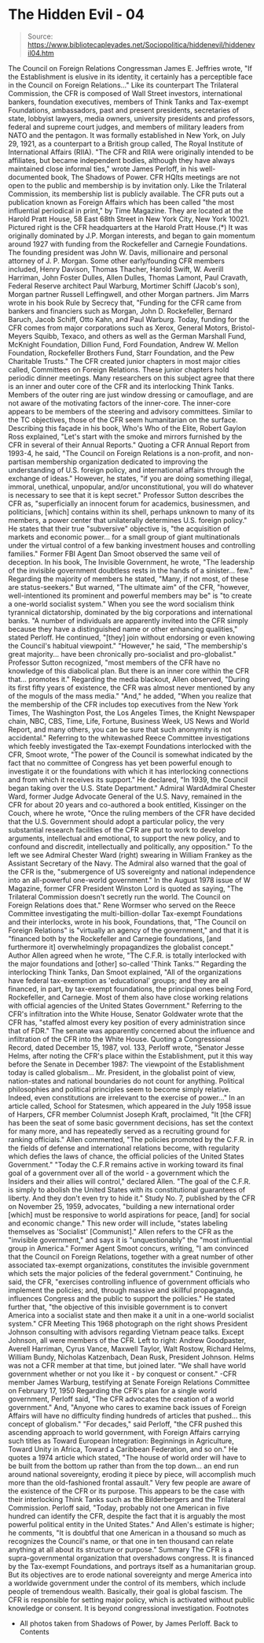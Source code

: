 # The Hidden Evil - 04

> Source: https://www.bibliotecapleyades.net/Sociopolitica/hiddenevil/hiddenevil04.htm

The Council on Foreign Relations
Congressman James E. Jeffries wrote,
"If the Establishment is elusive in its
identity, it certainly has a perceptible face in the Council on Foreign
Relations..."
Like its counterpart The Trilateral Commission,
the CFR is composed of Wall Street investors, international bankers,
foundation executives, members of Think Tanks and Tax-exempt Foundations,
ambassadors, past and present presidents, secretaries of state, lobbyist
lawyers, media owners, university presidents and professors, federal and
supreme court judges, and members of military leaders from NATO and the
pentagon.
It was formally established in New York, on July 29, 1921, as a counterpart
to a British group called, The Royal Institute of International Affairs (RIIA).
"The CFR and RIIA were originally intended
to be affiliates, but became independent bodies, although they have
always maintained close informal ties," wrote James Perloff, in his
well-documented book, The Shadows of Power.
CFR HQIts meetings are not open to the public
and membership is by invitation only.
Like the Trilateral Commission, its membership
list is publicly available. The CFR puts out a publication known as Foreign
Affairs which has been called "the most influential periodical in print," by
Time Magazine. They are located at the Harold Pratt House, 58 East 68th
Street in New York City, New York 10021. Pictured right is the CFR
headquarters at the Harold Pratt House.(*)
It was originally dominated by J.P. Morgan interests, and began to gain
momentum around 1927 with funding from the Rockefeller and Carnegie
Foundations. The founding president was John W. Davis, millionaire and
personal attorney of J. P. Morgan.
Some other early/founding CFR members included,
Henry Davison, Thomas Thacher, Harold Swift, W. Averill Harriman, John
Foster Dulles, Allen Dulles, Thomas Lamont, Paul Cravath, Federal Reserve
architect Paul Warburg, Mortimer Schiff (Jacob's son), Morgan partner
Russell Leffingwell, and other Morgan partners.
Jim Marrs wrote in his book Rule by Secrecy that,
"Funding for the CFR came from bankers and
financiers such as Morgan, John D. Rockefeller, Bernard Baruch, Jacob
Schiff, Otto Kahn, and Paul Warburg.
Today, funding for the CFR comes from major
corporations such as Xerox, General Motors, Bristol-Meyers Squibb,
Texaco, and others as well as the German Marshall Fund, McKnight
Foundation, Dillion Fund, Ford Foundation, Andrew W. Mellon Foundation,
Rockefeller Brothers Fund, Starr Foundation, and the Pew Charitable
Trusts."
The CFR created junior chapters in most major
cities called, Committees on Foreign Relations. These junior chapters hold
periodic dinner meetings.
Many researchers on this subject agree that there is an inner and outer core
of the CFR and its interlocking Think Tanks. Members of the outer ring are
just window dressing or camouflage, and are not aware of the motivating
factors of the inner-core. The inner-core appears to be members of the
steering and advisory committees.
Similar to the TC objectives, those of the CFR seem humanitarian on the
surface.
Describing this façade in his book, Who's Who
of the Elite, Robert Gaylon Ross explained,
"Let's start with the smoke and mirrors
furnished by the CFR in several of their Annual Reports."
Quoting a CFR Annual Report from 1993-4, he
said,
"The Council on Foreign Relations is a
non-profit, and non-partisan membership organization dedicated to
improving the understanding of U.S. foreign policy, and international
affairs through the exchange of ideas."
However, he states,
"if you are doing something illegal,
immoral, unethical, unpopular, and/or unconstitutional, you will do
whatever is necessary to see that it is kept secret."
Professor Sutton describes the CFR as,
"superficially an innocent forum for
academics, businessmen, and politicians, [which] contains within its
shell, perhaps unknown to many of its members, a power center that
unilaterally determines U.S. foreign policy."
He states that their true "subversive" objective
is,
"the acquisition of markets and economic
power... for a small group of giant multinationals under the virtual
control of a few banking investment houses and controlling families."
Former FBI Agent Dan Smoot observed the same
veil of deception. In his book, The Invisible Government, he wrote,
"The leadership of the invisible government
doubtless rests in the hands of a sinister... few."
Regarding the majority of members he stated,
"Many, if not most, of these are
status-seekers."
But warned,
"The ultimate aim" of the CFR, "however,
well-intentioned its prominent and powerful members may be" is "to
create a one-world socialist system."
When you see the word socialism think tyrannical
dictatorship, dominated by the big corporations and international banks.
"A number of individuals are apparently
invited into the CFR simply because they have a distinguished name or
other enhancing qualities," stated Perloff. He continued, "[they] join
without endorsing or even knowing the Council's habitual viewpoint."
"However," he said, "The membership's great
majority... have been chronically pro-socialist and pro-globalist."
Professor Sutton recognized,
"most members of the CFR have no knowledge
of this diabolical plan. But there is an inner core within the CFR
that... promotes it."
Regarding the media blackout, Allen observed,
"During its first fifty years of existence,
the CFR was almost never mentioned by any of the moguls of the mass
media."
"And," he added, "When you realize that the
membership of the CFR includes top executives from the New York Times,
The Washington Post, the Los Angeles Times, the Knight Newspaper chain,
NBC, CBS, Time, Life, Fortune, Business Week, US News and World Report,
and many others, you can be sure that such anonymity is not accidental."
Referring to the whitewashed Reece Committee
investigations which feebly investigated the Tax-exempt Foundations
interlocked with the CFR, Smoot wrote,
"The power of the Council is somewhat
indicated by the fact that no committee of Congress has yet been
powerful enough to investigate it or the foundations with which it has
interlocking connections and from which it receives its support."
He declared,
"In 1939, the Council began taking over the
U.S. State Department."
Admiral WardAdmiral Chester Ward, former Judge
Advocate General of the U.S. Navy, remained in the CFR for about 20 years
and co-authored a book entitled, Kissinger on the Couch, where he wrote,
"Once the ruling members of the CFR have
decided that the U.S. Government should adopt a particular policy, the
very substantial research facilities of the CFR are put to work to
develop arguments, intellectual and emotional, to support the new
policy, and to confound and discredit, intellectually and politically,
any opposition."
To the left we see Admiral Chester Ward (right)
swearing in William Frankey as the Assistant Secretary of the Navy.
The Admiral also warned that the goal of the CFR is the,
"submergence of US sovereignty and national
independence into an all-powerful one-world government."
In the August 1978 issue of W Magazine, former
CFR President Winston Lord is quoted as saying,
"The Trilateral Commission doesn't secretly
run the world. The Council on Foreign Relations does that."
Rene Wormser who served on the Reece Committee
investigating the multi-billion-dollar Tax-exempt Foundations and their
interlocks, wrote in his book, Foundations, that,
"The Council on Foreign Relations" is
"virtually an agency of the government," and that it is "financed both
by the Rockefeller and Carnegie foundations, [and furthermore it]
overwhelmingly propagandizes the globalist concept."
Author Allen agreed when he wrote,
"The C.F.R. is totally interlocked with the
major foundations and [other] so-called 'Think Tanks.'"
Regarding the interlocking Think Tanks, Dan
Smoot explained,
"All of the organizations have federal
tax-exemption as 'educational' groups; and they are all financed, in
part, by tax-exempt foundations, the principal ones being Ford,
Rockefeller, and Carnegie. Most of them also have close working
relations with official agencies of the United States Government."
Referring to the CFR's infiltration into the
White House, Senator Goldwater wrote that the CFR has,
"staffed almost every key position of every
administration since that of FDR."
The senate was apparently concerned about the
influence and infiltration of the CFR into the White House.
Quoting a Congressional Record, dated December
15, 1987, vol. 133, Perloff wrote,
"Senator Jesse Helms, after noting the CFR's
place within the Establishment, put it this way before the Senate in
December 1987: The viewpoint of the Establishment today is called
globalism... Mr. President, in the globalist point of view,
nation-states and national boundaries do not count for anything.
Political philosophies and political principles seem to become simply
relative. Indeed, even constitutions are irrelevant to the exercise of
power..."
In an article called, School for Statesmen,
which appeared in the July 1958 issue of Harpers, CFR member Columnist
Joseph Kraft, proclaimed,
"It [the CFR] has been the seat of some
basic government decisions, has set the context for many more, and has
repeatedly served as a recruiting ground for ranking officials."
Allen commented,
"The policies promoted by the C.F.R. in the
fields of defense and international relations become, with regularity
which defies the laws of chance, the official policies of the United
States Government."
"Today the C.F.R remains active in working toward its final goal of a
government over all of the world - a government which the Insiders and
their allies will control," declared Allen.
"The goal of the C.F.R. is simply to abolish
the United States with its constitutional guarantees of liberty. And
they don't even try to hide it."
Study No. 7, published by the CFR on November
25, 1959, advocates,
"building a new international order [which]
must be responsive to world aspirations for peace, [and] for social and
economic change." This new order will include, "states labeling
themselves as 'Socialist' [Communist]."
Allen refers to the CFR as the "invisible
government," and says it is "unquestionably" the "most influential group in
America."
Former Agent Smoot concurs, writing,
"I am convinced that the Council on Foreign
Relations, together with a great number of other associated tax-exempt
organizations, constitutes the invisible government which sets the major
policies of the federal government."
Continuing, he said, the CFR,
"exercises controlling influence of
government officials who implement the policies; and, through massive
and skillful propaganda, influences Congress and the public to support
the policies."
He stated further that,
"the objective of this invisible government
is to convert America into a socialist state and then make it a unit in
a one-world socialist system."
CFR Meeting This 1968 photograph on the right
shows President Johnson consulting with advisors regarding Vietnam peace
talks.
Except Johnson, all were members of the CFR.
Left to right: Andrew Goodpaster, Averell Harriman, Cyrus Vance, Maxwell
Taylor, Walt Rostow, Richard Helms, William Bundy, Nicholas Katzenbach, Dean
Rusk, President Johnson.
Helms was not a CFR member at that time, but
joined later.
"We shall have world government whether or
not you like it - by conquest or consent."
-CFR member James Warburg,
testifying at Senate Foreign Relations
Committee on February 17, 1950
Regarding the CFR's plan for a single world
government, Perloff said,
"The CFR advocates the creation of a world
government." And, "Anyone who cares to examine back issues of Foreign
Affairs will have no difficulty finding hundreds of articles that
pushed... this concept of globalism."
"For decades," said Perloff, "the CFR pushed
this ascending approach to world government, with Foreign Affairs
carrying such titles as Toward European Integration: Beginnings in
Agriculture, Toward Unity in Africa, Toward a Caribbean Federation, and
so on."
He quotes a 1974 article which stated,
"The house of world order will have to be
built from the bottom up rather than from the top down... an end run
around national sovereignty, eroding it piece by piece, will accomplish
much more than the old-fashioned frontal assault."
Very few people are aware of the existence of
the CFR or its purpose. This appears to be the case with their interlocking
Think Tanks such as the Bilderbergers and the Trilateral Commission.
Perloff said,
"Today, probably not one American in five
hundred can identify the CFR, despite the fact that it is arguably the
most powerful political entity in the United States."
And Allen's estimate is higher; he comments,
"It is doubtful that one American in a
thousand so much as recognizes the Council's name, or that one in ten
thousand can relate anything at all about its structure or purpose."
Summary
The CFR is a supra-governmental organization that overshadows congress.
It is financed by the Tax-exempt Foundations,
and portrays itself as a humanitarian group. But its objectives are to erode
national sovereignty and merge America into a worldwide government under the
control of its members, which include people of tremendous wealth.
Basically, their goal is global fascism.
The CFR is responsible for setting major policy,
which is activated without public knowledge or consent. It is beyond
congressional investigation.
Footnotes
* All photos taken from Shadows of Power, by
James Perloff.
Back to Contents
